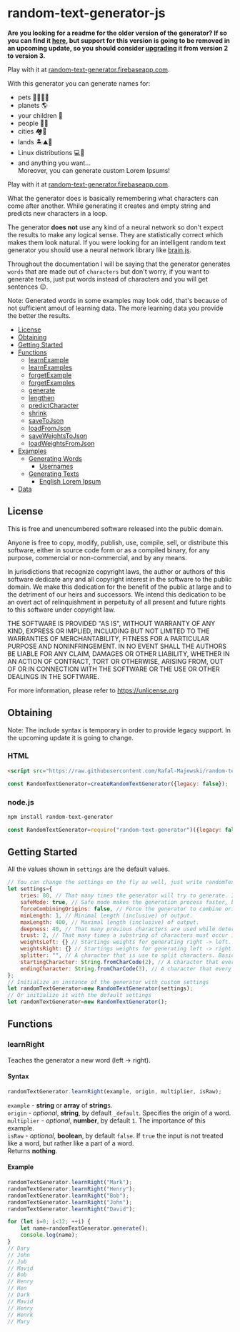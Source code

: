 # random-text-generator-js
**Are you looking for a readme for the older version of the generator? If so you can find it [here](README_old.md), but support for this version is going to be removed in an upcoming update, so you should consider [upgrading](UPGRADING.md) it from version 2 to version 3.**

Play with it at [random-text-generator.firebaseapp.com](https://random-text-generator.firebaseapp.com/).

With this generator you can generate names for:
- pets 🐶🐱🐮🐷
- planets 🌎
- your children 👶
- people 👩👨
- cities 🏘🏢
- lands 🏝⛰🗻
- Linux distributions 💻🐧
- and anything you want...<br/>
Moreover, you can generate custom Lorem Ipsums!

Play with it at [random-text-generator.firebaseapp.com](https://random-text-generator.firebaseapp.com/).

What the generator does is basically remembering what characters can come after another. While generating it creates and empty string and predicts new characters in a loop.

The generator **does not** use any kind of a neural network so don't expect the results to make any logical sense. They are statistically correct which makes them look natural. If you were looking for an intelligent random text generator you should use a neural network library like [brain.js](https://brain.js.org/).

Throughout the documentation I will be saying that the generator generates `words` that are made out of `characters` but don't worry, if you want to generate texts, just put words instead of characters and you will get sentences 😉.

Note: Generated words in some examples may look odd, that's because of not sufficient amout of learning data. The more learning data you provide the better the results.

- [License](#License)
- [Obtaining](#obtaining)
- [Getting Started](#getting-started)
- [Functions](#functions)
	- [learnExample](#learn-example)
	- [learnExamples](#learn-examples)
	- [forgetExample](#forget-example)
	- [forgetExamples](#forget-examples)
	- [generate](#generate)
	- [lengthen](#lengthen)
	- [predictCharacter](#predict-character)
	- [shrink](#shrink)
	- [saveToJson](#save-to-json)
	- [loadFromJson](#load-from-json)
	- [saveWeightsToJson](#save-weights-to-json)
	- [loadWeightsFromJson](#load-weights-from-json)
- [Examples](#examples)
	- [Generating Words](#examples-words)
		- [Usernames](#examples-usernames)
	- [Generating Texts](#examples-texts)
		- [English Lorem Ipsum](#english-lorem-ipsum)
- [Data](#data)

## License
This is free and unencumbered software released into the public domain.

Anyone is free to copy, modify, publish, use, compile, sell, or
distribute this software, either in source code form or as a compiled
binary, for any purpose, commercial or non-commercial, and by any
means.

In jurisdictions that recognize copyright laws, the author or authors
of this software dedicate any and all copyright interest in the
software to the public domain. We make this dedication for the benefit
of the public at large and to the detriment of our heirs and
successors. We intend this dedication to be an overt act of
relinquishment in perpetuity of all present and future rights to this
software under copyright law.

THE SOFTWARE IS PROVIDED "AS IS", WITHOUT WARRANTY OF ANY KIND,
EXPRESS OR IMPLIED, INCLUDING BUT NOT LIMITED TO THE WARRANTIES OF
MERCHANTABILITY, FITNESS FOR A PARTICULAR PURPOSE AND NONINFRINGEMENT.
IN NO EVENT SHALL THE AUTHORS BE LIABLE FOR ANY CLAIM, DAMAGES OR
OTHER LIABILITY, WHETHER IN AN ACTION OF CONTRACT, TORT OR OTHERWISE,
ARISING FROM, OUT OF OR IN CONNECTION WITH THE SOFTWARE OR THE USE OR
OTHER DEALINGS IN THE SOFTWARE.

For more information, please refer to <https://unlicense.org>

## Obtaining
Note: The include syntax is temporary in order to provide legacy support. In the upcoming update it is going to change.

### HTML
```html
<script src="https://raw.githubusercontent.com/Rafal-Majewski/random-text-generator-js/master/random_text_generator_browser.js"></script>
```
```js
const RandomTextGenerator=createRandomTextGenerator({legacy: false});
```

### node.js
```bash
npm install random-text-generator
```
```js
const RandomTextGenerator=require("random-text-generator")({legacy: false});
```

## Getting Started
All the values shown in `settings` are the default values.
```js
// You can change the settings on the fly as well, just write randomTextGenerator.settingName=newValue.
let settings={
	tries: 80, // That many times the generator will try to generate. If exceeded the generator returns null.
	safeMode: true, // Safe mode makes the generation process faster, but makes the output a bit worse.
	forceCombiningOrigins: false, // Force the generator to combine origins. See examples for details on origins.
	minLength: 1, // Minimal length (inclusive) of output.
	maxLength: 400, // Maximal length (inclusive) of output.
	deepness: 40, // That many previous characters are used while determining a new character. The greater the generator is more intelligent, but needs more memory.
	trust: 2, // That many times a substring of characters must occur in order to be used while generating.
	weightsLeft: {} // Startings weights for generating right -> left.
	weightsRight: {} // Startings weights for generating left -> right.
	splitter: "", // A character that is use to split characters. Basically use "" while generating words and " " while generating sentences.
	startingCharacter: String.fromCharCode(2), // A character that every word starts with. You don't include that in your input examples and it's not included in the generated output.
	endingCharacter: String.fromCharCode(3), // A character that every word ends with. You don't include that word in your input examples and it's not included in the generated output.
};
// Initialize an instance of the generator with custom settings
let randomTextGenerator=new RandomTextGenerator(settings);
// Or initialize it with the default settings
let randomTextGenerator=new RandomTextGenerator();
```

## Functions
### learnRight
Teaches the generator a new word (left -> right).
#### Syntax
```js
randomTextGenerator.learnRight(example, origin, multiplier, isRaw);
```
```example``` - **string** or **array** of **string**s.<br/>
```origin``` - *optional*, **string**, by default `_default`. Specifies the origin of a word.<br/>
```multiplier``` - *optional*, **number**, by default `1`. The importance of this example.<br/>
```isRaw``` - *optional*, **boolean**, by default `false`. If `true` the input is not treated like a word, but rather like a part of a word.<br/>
Returns **nothing**.
#### Example
```js
randomTextGenerator.learnRight("Mark");
randomTextGenerator.learnRight("Henry");
randomTextGenerator.learnRight("Bob");
randomTextGenerator.learnRight("John");
randomTextGenerator.learnRight("David");

for (let i=0; i<12; ++i) {
	let name=randomTextGenerator.generate();
	console.log(name);
}
// Dary
// John
// Job
// Mavid
// Bob
// Henry
// Hen
// Dark
// Mavid
// Henry
// Henrk
// Mary
```

